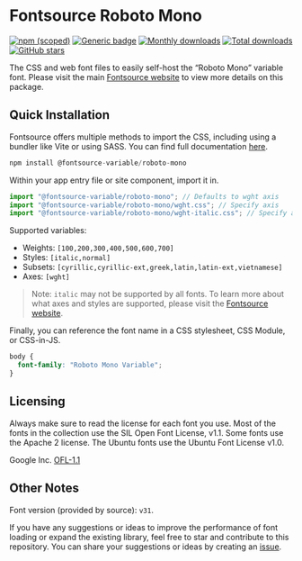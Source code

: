 # Fontsource Roboto Mono

[![npm (scoped)](https://img.shields.io/npm/v/@fontsource-variable/roboto-mono?color=brightgreen)](https://www.npmjs.com/package/@fontsource-variable/roboto-mono) [![Generic badge](https://img.shields.io/badge/fontsource-passing-brightgreen)](https://github.com/fontsource/fontsource) [![Monthly downloads](https://badgen.net/npm/dm/@fontsource-variable/roboto-mono)](https://github.com/fontsource/fontsource) [![Total downloads](https://badgen.net/npm/dt/@fontsource-variable/roboto-mono)](https://github.com/fontsource/fontsource) [![GitHub stars](https://img.shields.io/github/stars/fontsource/fontsource.svg?style=social&label=Star)](https://github.com/fontsource/fontsource/stargazers)

The CSS and web font files to easily self-host the “Roboto Mono” variable font. Please visit the main [Fontsource website](https://fontsource.org/fonts/roboto-mono) to view more details on this package.

## Quick Installation

Fontsource offers multiple methods to import the CSS, including using a bundler like Vite or using SASS. You can find full documentation [here](https://fontsource.org/docs/getting-started/introduction).

```javascript
npm install @fontsource-variable/roboto-mono
```

Within your app entry file or site component, import it in.

```javascript
import "@fontsource-variable/roboto-mono"; // Defaults to wght axis
import "@fontsource-variable/roboto-mono/wght.css"; // Specify axis
import "@fontsource-variable/roboto-mono/wght-italic.css"; // Specify axis and style
```

Supported variables:
- Weights: `[100,200,300,400,500,600,700]`
- Styles: `[italic,normal]`
- Subsets: `[cyrillic,cyrillic-ext,greek,latin,latin-ext,vietnamese]`
- Axes: `[wght]`

> Note: `italic` may not be supported by all fonts. To learn more about what axes and styles are supported, please visit the [Fontsource website](https://fontsource.org/fonts/roboto-mono).

Finally, you can reference the font name in a CSS stylesheet, CSS Module, or CSS-in-JS.

```css
body {
  font-family: "Roboto Mono Variable";
}
```

## Licensing
Always make sure to read the license for each font you use. Most of the fonts in the collection use the SIL Open Font License, v1.1. Some fonts use the Apache 2 license. The Ubuntu fonts use the Ubuntu Font License v1.0.

Google Inc.
[OFL-1.1](http://scripts.sil.org/OFL)

## Other Notes
Font version (provided by source): `v31`.

If you have any suggestions or ideas to improve the performance of font loading or expand the existing library, feel free to star and contribute to this repository. You can share your suggestions or ideas by creating an [issue](https://github.com/fontsource/fontsource/issues).